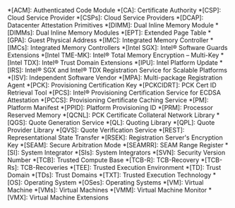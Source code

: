 <!---
Copyright (C) 2024 Intel Corporation
SPDX-License-Identifier: CC-BY-4.0
-->
<!-- markdownlint-disable-next-line MD041 -->
*[ACM]: Authenticated Code Module
*[CA]: Certificate Authority
*[CSP]: Cloud Service Provider
*[CSPs]: Cloud Service Providers
*[DCAP]: Datacenter Attestation Primitives
*[DIMM]: Dual Inline Memory Module
*[DIMMs]: Dual Inline Memory Modules
*[EPT]: Extended Page Table
*[GPA]: Guest Physical Address
*[IMC]: Integrated Memory Controller
*[IMCs]: Integrated Memory Controllers
*[Intel SGX]: Intel® Software Guards Extensions
*[Intel TME-MK]: Intel® Total Memory Encryption – Multi-Key
*[Intel TDX]: Intel® Trust Domain Extensions
*[IPU]: Intel Platform Update
*[IRS]: Intel® SGX and Intel® TDX Registration Service for Scalable Platforms
*[ISV]: Independent Software Vendor
*[MPA]: Multi-package Registration Agent
*[PCK]: Provisioning Certification Key
*[PCKCIDRT]: PCK Cert ID Retrieval Tool
*[PCS]: Intel® Provisioning Certification Service for ECDSA Attestation
*[PCCS]: Provisioning Certificate Caching Service
*[PM]: Platform Manifest
*[PPID]: Platform Provisioning ID
*[PRM]: Processor Reserved Memory
*[QCNL]: PCK Certificate Collateral Network Library
*[QGS]: Quote Generation Service
*[QL]: Quoting Library
*[QPL]: Quote Provider Library
*[QVS]: Quote Verification Service
*[REST]: Representational State Transfer
*[RSEK]: Registration Server's Encryption Key
*[SEAM]: Secure Arbitration Mode
*[SEAMRR]: SEAM Range Register
*[SI]: System Integrator
*[SIs]: System Integrators
*[SVN]: Security Version Number
*[TCB]: Trusted Compute Base
*[TCB-R]: TCB-Recovery
*[TCB-Rs]: TCB-Recoveries
*[TEE]: Trusted Execution Environment
*[TD]: Trust Domain
*[TDs]: Trust Domains
*[TXT]: Trusted Execution Technology
*[OS]: Operating System
*[OSes]: Operating Systems
*[VM]: Virtual Machine
*[VMs]: Virtual Machines
*[VMM]: Virtual Machine Monitor
*[VMX]: Virtual Machine Extensions
